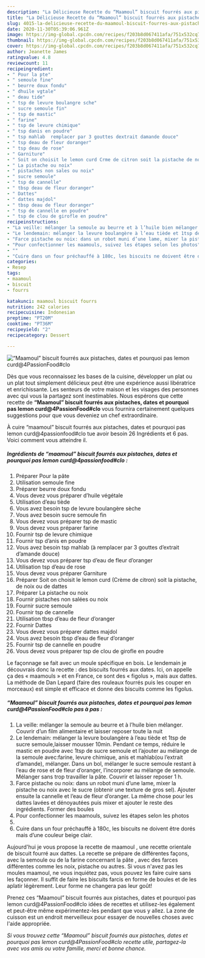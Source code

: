 ```yaml
---
description: "La Délicieuse Recette du “Maamoul” biscuit fourrés aux pistaches, dates et pourquoi pas lemon curd@4PassionFood#clo"
title: "La Délicieuse Recette du “Maamoul” biscuit fourrés aux pistaches, dates et pourquoi pas lemon curd@4PassionFood#clo"
slug: 4015-la-delicieuse-recette-du-maamoul-biscuit-fourres-aux-pistaches-dates-et-pourquoi-pas-lemon-curd4passionfoodclo
date: 2020-11-30T05:39:06.961Z
image: https://img-global.cpcdn.com/recipes/f203b8d067411afa/751x532cq70/maamoul-biscuit-fourres-aux-pistaches-dates-et-pourquoi-pas-lemon-curd4passionfoodclo-photo-principale-de-la-recette.jpg
thumbnail: https://img-global.cpcdn.com/recipes/f203b8d067411afa/751x532cq70/maamoul-biscuit-fourres-aux-pistaches-dates-et-pourquoi-pas-lemon-curd4passionfoodclo-photo-principale-de-la-recette.jpg
cover: https://img-global.cpcdn.com/recipes/f203b8d067411afa/751x532cq70/maamoul-biscuit-fourres-aux-pistaches-dates-et-pourquoi-pas-lemon-curd4passionfoodclo-photo-principale-de-la-recette.jpg
author: Jeanette James
ratingvalue: 4.8
reviewcount: 11
recipeingredient:
- " Pour la pte"
- " semoule fine"
- " beurre doux fondu"
- " dhuile vgtale"
- " deau tide"
- " tsp de levure boulangre sche"
- " sucre semoule fin"
- " tsp de mastic"
- " farine"
- " tsp de levure chimique"
- " tsp danis en poudre"
- " tsp mahlab  remplacer par 3 gouttes dextrait damande douce"
- " tsp deau de fleur doranger"
- " tsp deau de rose"
- " Garniture"
- " Soit on choisit le lemon curd Crme de citron soit la pistache de noix ou de dattes"
- " La pistache ou noix"
- " pistaches non sales ou noix"
- " sucre semoule"
- " tsp de cannelle"
- " tbsp deau de fleur doranger"
- " Dattes"
- " dattes majdol"
- " tbsp deau de fleur doranger"
- " tsp de cannelle en poudre"
- " tsp de clou de girofle en poudre"
recipeinstructions:
- "La veille: mélanger la semoule au beurre et à l’huile bien mélanger. Couvrir d’un film alimentaire et laisser reposer toute la nuit"
- "Le lendemain: mélanger la levure boulangère à l’eau tiède et 1tsp de sucre semoule,laisser mousser 10min. Pendant ce temps, réduire le mastic en poudre avec 1tsp de sucre semoule et l’ajouter au mélange de la semoule avec:farine, levure chimique, anis et mahlab(ou l’extrait d’amande), mélanger. Dans un bol, mélanger le sucre semoule restant à l’eau de rose et de fleur d’oranger, l’incorporer au mélange de semoule. Mélanger sans trop travailler la pâte. Couvrir et laisser reposer 1 h."
- "Farce pistache ou noix: dans un robot muni d’une lame, mixer la pistache ou noix avec le sucre (obtenir une texture de gros sel). Ajouter ensuite la cannelle et l’eau de fleur d’oranger. La même chose pour les dattes lavées et dénoyautées puis mixer et ajouter le reste des ingrédients. Former des boules"
- "Pour confectionner les maamouls, suivez les étapes selon les photos"
- ""
- "Cuire dans un four préchauffé à 180c, les biscuits ne doivent être dorés mais d’une couleur beige clair."
categories:
- Resep
tags:
- maamoul
- biscuit
- fourrs

katakunci: maamoul biscuit fourrs 
nutrition: 242 calories
recipecuisine: Indonesian
preptime: "PT20M"
cooktime: "PT36M"
recipeyield: "2"
recipecategory: Dessert

---
```



![“Maamoul” biscuit fourrés aux pistaches, dates et pourquoi pas lemon curd@4PassionFood#clo](https://img-global.cpcdn.com/recipes/f203b8d067411afa/751x532cq70/maamoul-biscuit-fourres-aux-pistaches-dates-et-pourquoi-pas-lemon-curd4passionfoodclo-photo-principale-de-la-recette.jpg)

Dès que vous reconnaissez les bases de la cuisine, développer un plat ou un plat tout simplement délicieux peut être une expérience aussi libératrice et enrichissante. Les senteurs de votre maison et les visages des personnes avec qui vous la partagez sont inestimables. Nous espérons que cette recette de <strong> “Maamoul” biscuit fourrés aux pistaches, dates et pourquoi pas lemon curd@4PassionFood#clo </strong> vous fournira certainement quelques suggestions pour que vous deveniez un chef extraordinaire.

<!--inarticleads1-->

À cuire “maamoul” biscuit fourrés aux pistaches, dates et pourquoi pas lemon curd@4passionfood#clo tue avoir besoin 26 Ingrédients et 6 pas. Voici comment vous atteindre il.

##### Ingrédients de “maamoul” biscuit fourrés aux pistaches, dates et pourquoi pas lemon curd@4passionfood#clo :

1. Préparer  Pour la pâte
1. Utilisation  semoule fine
1. Préparer  beurre doux fondu
1. Vous devez vous préparer  d’huile végétale
1. Utilisation  d’eau tiède
1. Vous avez besoin  tsp de levure boulangère sèche
1. Vous avez besoin  sucre semoule fin
1. Vous devez vous préparer  tsp de mastic
1. Vous devez vous préparer  farine
1. Fournir  tsp de levure chimique
1. Fournir  tsp d’anis en poudre
1. Vous avez besoin  tsp mahlab (à remplacer par 3 gouttes d’extrait d’amande douce)
1. Vous devez vous préparer  tsp d’eau de fleur d’oranger
1. Utilisation  tsp d’eau de rose
1. Vous devez vous préparer  Garniture
1. Préparer  Soit on choisit le lemon curd (Crème de citron) soit la pistache, de noix ou de dattes
1. Préparer  La pistache ou noix
1. Fournir  pistaches non salées ou noix
1. Fournir  sucre semoule
1. Fournir  tsp de cannelle
1. Utilisation  tbsp d’eau de fleur d’oranger
1. Fournir  Dattes
1. Vous devez vous préparer  dattes majdol
1. Vous avez besoin  tbsp d’eau de fleur d’oranger
1. Fournir  tsp de cannelle en poudre
1. Vous devez vous préparer  tsp de clou de girofle en poudre


Le façonnage se fait avec un moule spécifique en bois. Le lendemain je découvrais donc la recette : des biscuits fourrés aux dates. Ici, on appelle ça des « maamouls » et en France, ce sont des « figolus », mais aux dattes. La méthode de Dan Lepard (faire des rouleaux fourrés puis les couper en morceaux) est simple et efficace et donne des biscuits comme les figolus. 

<!--inarticleads2-->

##### “Maamoul” biscuit fourrés aux pistaches, dates et pourquoi pas lemon curd@4PassionFood#clo pas à pas :

1. La veille: mélanger la semoule au beurre et à l’huile bien mélanger. Couvrir d’un film alimentaire et laisser reposer toute la nuit
1. Le lendemain: mélanger la levure boulangère à l’eau tiède et 1tsp de sucre semoule,laisser mousser 10min. Pendant ce temps, réduire le mastic en poudre avec 1tsp de sucre semoule et l’ajouter au mélange de la semoule avec:farine, levure chimique, anis et mahlab(ou l’extrait d’amande), mélanger. Dans un bol, mélanger le sucre semoule restant à l’eau de rose et de fleur d’oranger, l’incorporer au mélange de semoule. Mélanger sans trop travailler la pâte. Couvrir et laisser reposer 1 h.
1. Farce pistache ou noix: dans un robot muni d’une lame, mixer la pistache ou noix avec le sucre (obtenir une texture de gros sel). Ajouter ensuite la cannelle et l’eau de fleur d’oranger. La même chose pour les dattes lavées et dénoyautées puis mixer et ajouter le reste des ingrédients. Former des boules
1. Pour confectionner les maamouls, suivez les étapes selon les photos
1. 
1. Cuire dans un four préchauffé à 180c, les biscuits ne doivent être dorés mais d’une couleur beige clair.


Aujourd&#39;hui je vous propose la recette de maamoul , une recette orientale de biscuit fourré aux dattes. La recette se prépare de différentes façons, avec la semoule ou de la farine concernant la pâte , avec des farces différentes comme les noix, pistache ou autres. Si vous n&#39;avez pas les moules maamoul, ne vous inquiétez pas, vous pouvez les faire cuire sans les façonner. Il suffit de faire les biscuits farcis en forme de boules et de les aplatir légèrement. Leur forme ne changera pas leur goût! 

<!--inarticleads1-->

<p>
Prenez ces “Maamoul” biscuit fourrés aux pistaches, dates et pourquoi pas lemon curd@4PassionFood#clo idées de recettes et utilisez-les également et peut-être même expérimentez-les pendant que vous y allez. La zone de cuisson est un endroit merveilleux pour essayer de nouvelles choses avec l'aide appropriée.
</p>

<p>
<i>Si vous trouvez cette “Maamoul” biscuit fourrés aux pistaches, dates et pourquoi pas lemon curd@4PassionFood#clo recette utile, partagez-la avec vos amis ou votre famille, merci et bonne chance.</i>
</p>
